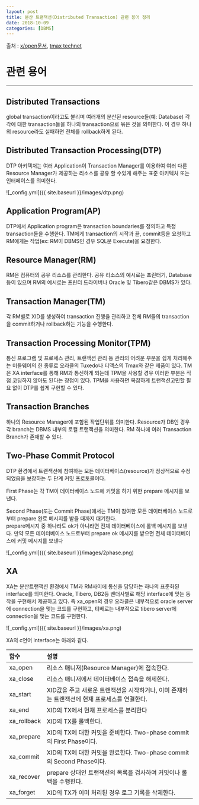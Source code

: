 ```yaml
---
layout: post
title: 분산 트랜잭션(Distributed Transaction) 관련 용어 정리
date: 2018-10-09
categories: [DBMS]
---
```


출처 : [x/open문서](http://pubs.opengroup.org/onlinepubs/009680699/toc.pdf), [tmax technet](https://technet.tmaxsoft.com/upload/download/online/tibero/pver-20150504-000001/tibero_dev/ch04.html)
# 관련 용어
***
## Distributed Transactions
global transaction이라고도 불리며 여러개의 분산된 resource들(예: Database) 각각에 대한 transaction들을 하나의 transaction으로 묶은 것을 의미한다. 이 경우 하나의 resource라도 실패하면 전체를 rollback하게 된다.

## Distributed Transaction Processing(DTP)
DTP 아키텍처는 여러 Application이 Transaction Manager를 이용하여 여러 다른 Resource Manager가 제공하는 리소스를 공유 할 수있게 해주는 표준 아키텍처 또는 인터페이스를 의미한다.

![_config.yml]({{ site.baseurl }}/images/dtp.png)

## Application Program(AP)
DTP에서 Application program은 transaction boundaries를 정의하고 특정 transaction들을 수행한다. TM에게 transaction의 시작과 끝, commit등을 요청하고 RM에게는 작업(ex: RM이 DBMS인 경우 SQL문 Execute)을 요청한다.

## Resource Manager(RM)
RM은 컴퓨터의 공유 리소스를 관리한다. 공유 리소스의 예시로는 프린터기, Database등이 있으며 RM의 예시로는 프린터 드라이버나 Oracle 및 Tibero같은 DBMS가 있다.

## Transaction Manager(TM)
각 RM별로 XID를 생성하여 transaction 진행을 관리하고 전체 RM들의 transaction을 commit하거나 rollback하는 기능을 수행한다. 

## Transaction Processing Monitor(TPM)
통신 프로그램 및 프로세스 관리, 트랜잭션 관리 등 관리의 어려운 부분을 쉽게 처리해주는 미들웨어의 한 종류로 오라클의 Tuxedo나 티맥스의 Tmax와 같은 제품이 있다. TM은 XA interface를 통해 RM과 통신하게 되는데 TPM을 사용할 경우 이러한 부분은 직접 코딩하지 않아도 된다는 장점이 있다. TPM을 사용하면 복잡하게 트랜잭션고민할 필요 없이 DTP를 쉽게 구현할 수 있다.

## Transaction Branches
하나의 Resource Manager에 포함된 작업단위를 의미한다. Resource가 DB인 경우 각 branch는 DBMS 내부의 로컬 트랜잭션을 의미한다. RM 하나에 여러 Transaction Branch가 존재할 수 있다.

## Two-Phase Commit Protocol
DTP 환경에서 트랜잭션에 참여하는 모든 데이터베이스(resource)가 정상적으로 수정되었음을 보장하는 두 단계 커밋 프로토콜이다.

First Phase는 각 TM이 데이터베이스 노드에 커밋을 하기 위한 prepare 메시지를 보낸다.

Second Phase(또는 Commit Phase)에서는 TM이 참여한 모든 데이터베이스 노드로부터 prepare 완료 메시지를 받을 때까지 대기한다.  
prepare메시지 중 하나라도 ok가 아니라면 전체 데이터베이스에 롤백 메시지를 보낸다. 만약 모든 데이터베이스 노드로부터 prepare ok 메시지를 받으면 전체 데이터베이스에 커밋 메시지를 보낸다

![_config.yml]({{ site.baseurl }}/images/2phase.png)

## XA
XA는 분산트랜잭션 환경에서 TM과 RM사이에 통신을 담당하는 하나의 표준화된 interface를 의미한다. Oracle, Tibero, DB2등 벤더사별로 해당 interface에 맞는 동작을 구현해서 제공하고 있다. 즉 xa_open의 경우 오라클은 내부적으로 oracle server에 connection을 맺는 코드를 구현하고, 티베로는 내부적으로 tibero server에 connection을 맺는 코드를 구현한다.

![_config.yml]({{ site.baseurl }}/images/xa.png)

XA의 c언어 interface는 아래와 같다.

| 함수 | 설명 |
|:--------|:--------|
| xa_open | 리소스 매니저(Resource Manager)에 접속한다. |
| xa_close | 리소스 매니저에서 데이터베이스 접속을 해제한다. |
| xa_start | XID값을 주고 새로운 트랜잭션을 시작하거나, 이미 존재하는 트랜잭션에 현재 프로세스를 연결한다. |
| xa_end | XID의 TX에서 현재 프로세스를 분리한다 |
| xa_rollback	 | XID의 TX를 롤백한다. |
| xa_prepare | XID의 TX에 대한 커밋을 준비한다. Two-phase commit의 First Phase이다. |
| xa_commit | XID의 TX에 대한 커밋을 완료한다. Two-phase commit의 Second Phase이다. |
| xa_recover | prepare 상태인 트랜잭션의 목록을 검사하여 커밋이나 롤백을 수행한다. |
| xa_forget | XID의 TX가 이미 처리된 경우 로그 기록을 삭제한다. |
